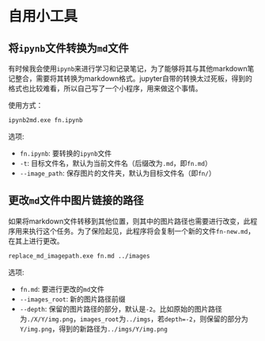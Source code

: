 # 自用小工具

## 将`ipynb`文件转换为`md`文件

有时候我会使用`ipynb`来进行学习和记录笔记，为了能够将其与其他markdown笔记整合，需要将其转换为markdown格式。jupyter自带的转换太过死板，得到的格式也比较难看，所以自己写了一个小程序，用来做这个事情。

使用方式：

```bash
ipynb2md.exe fn.ipynb
```

选项:

* `fn.ipynb`: 要转换的`ipynb`文件
* `-t`: 目标文件名，默认为当前文件名（后缀改为`.md`，即`fn.md`）
* `--image_path`: 保存图片的文件夹，默认为目标文件名（即`fn/`）

## 更改`md`文件中图片链接的路径

如果将markdown文件转移到其他位置，则其中的图片路径也需要进行改变，此程序用来执行这个任务。为了保险起见，此程序将会复制一个新的文件`fn-new.md`，在其上进行更改。

```bash
replace_md_imagepath.exe fn.md ../images
```

选项:

* `fn.md`: 要进行更改的`md`文件
* `--images_root`: 新的图片路径前缀
* `--depth`: 保留的图片路径的部分，默认是`-2`。比如原始的图片路径为`./X/Y/img.png`，`images_root`为`../imgs`，若`depth=-2`，则保留的部分为`Y/img.png`，得到的新路径为`../imgs/Y/img.png`